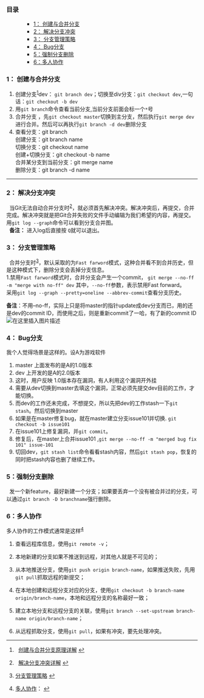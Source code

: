 <p></p><div class="toc"><h3><a name="t0"></a>目录</h3><ul><ul><ul><li><a href="#1__1" rel="nofollow" target="_self">1： 创建与合并分支</a></li><li><a href="#2__13" rel="nofollow" target="_self">2： 解决分支冲突</a></li><li><a href="#3__18" rel="nofollow" target="_self">3： 分支管理策略</a></li><li><a href="#4_Bug_26" rel="nofollow" target="_self">4： Bug分支</a></li><li><a href="#5_37" rel="nofollow" target="_self">5：强制分支删除</a></li><li><a href="#6_40" rel="nofollow" target="_self">6：多人协作</a></li></ul></ul></ul></div><p></p>
<h3><a name="t1"></a><a id="1__1" target="_blank"></a>1： 创建与合并分支</h3>
<ol>
<li>创建分支<sup class="footnote-ref"><a href="#fn1" rel="nofollow" id="fnref1" target="_self">1</a></sup>dev： <code>git branch dev</code>；切换至div分支：<code>git checkout dev</code>,一句话：<code>git checkout -b dev</code></li>
<li>用<code>git branch</code>命令查看当前分支,当前分支前面会标一个<code>*</code>号</li>
<li>合并分支 ，先<code>git checkout master</code>切换到主分支，然后执行<code>git merge dev</code>进行合并。然后可以再执行<code>git branch -d dev</code>删除分支</li>
<li>查看分支：git branch<br>
创建分支：git branch name<br>
切换分支：git checkout name<br>
创建+切换分支：git checkout -b name<br>
合并某分支到当前分支：git merge name<br>
删除分支：git branch -d name</li>
</ol>
<hr>
<h3><a name="t2"></a><a id="2__13" target="_blank"></a>2： 解决分支冲突</h3>
<p>&nbsp;&nbsp;当Git无法自动合并分支时<sup class="footnote-ref"><a href="#fn2" rel="nofollow" id="fnref2" target="_self">2</a></sup>，就必须首先解决冲突。解决冲突后，再提交，合并完成。解决冲突就是把Git合并失败的文件手动编辑为我们希望的内容，再提交。用<code>git log --graph</code>命令可以看到分支合并图。<br>
&nbsp;&nbsp;<strong>备注：</strong> 进入log后直接按 <code>Q</code>就可以退出。</p>
<h3><a name="t3"></a><a id="3__18" target="_blank"></a>3： 分支管理策略</h3>
<p>&nbsp;&nbsp;合并分支时<sup class="footnote-ref"><a href="#fn3" rel="nofollow" id="fnref3" target="_self">3</a></sup>，默认采取的为<code>Fast farword</code>模式，这种合并看不到合并历史，但是这种模式下，删除分支会丢掉分支信息。<br>
1.禁用<code>Fast farword</code>模式时，合并分支会产生一个commit， <code>git merge --no-ff -m "merge with no-ff" dev</code> 其中，<code>--no-ff</code>参数，表示禁用Fast forward。<br>
采用<code>git log --graph --pretty=oneline --abbrev-commit</code>查看分支历史。</p>
<p><strong>备注</strong>：不用–no-ff，实际上只是将master的指针update成dev分支而已，用的还是dev的commit ID，而使用之后，则是重新commit了一哈，有了新的commit ID<br>
<img src="https://img-blog.csdn.net/20181024211908208?watermark/2/text/aHR0cHM6Ly9ibG9nLmNzZG4ubmV0L2xpbGlsdW5p/font/5a6L5L2T/fontsize/400/fill/I0JBQkFCMA==/dissolve/70" alt="在这里插入图片描述"></p>
<h3><a name="t4"></a><a id="4_Bug_26" target="_blank"></a>4： Bug分支</h3>
<p>我个人觉得场景是这样的。设A为游戏软件</p>
<ol>
<li>master 上面发布的是A的1.0版本</li>
<li>dev 上开发的是A的2.0版本</li>
<li>这时，用户反映 1.0版本存在漏洞，有人利用这个漏洞开外挂</li>
<li>需要从dev切换到master去填这个漏洞，正常必须先提交dev目前的工作，才能切换。</li>
<li>而dev的工作还未完成，不想提交，所以先把dev的工作stash一下<code>git stash</code>。然后切换到master</li>
<li>如果是在master修复bug，就在master建立分支issue101并切换. <code>git checkout -b issue101</code></li>
<li>在issue101上修复漏洞，并<code>git commit</code>。</li>
<li>修复后，在master上合并issue101 ,<code>git merge --no-ff -m "merged bug fix 101" issue-101</code></li>
<li>切回dev，<code>git stash list</code>命令看看stash内容，然后<code>git stash pop</code>，恢复的同时把stash内容也删了继续工作。</li>
</ol>
<h3><a name="t5"></a><a id="5_37" target="_blank"></a>5：强制分支删除</h3>
<p>&nbsp;&nbsp;发一个新feature，最好新建一个分支；如果要丢弃一个没有被合并过的分支，可以通过<code>git branch -D branchname</code>强行删除。</p>
<h3><a name="t6"></a><a id="6_40" target="_blank"></a>6：多人协作</h3>
<p>多人协作的工作模式通常是这样<sup class="footnote-ref"><a href="#fn4" rel="nofollow" id="fnref4" target="_self">4</a></sup></p>
<ol>
<li>
<p>查看远程库信息，使用<code>git remote -v</code>；</p>
</li>
<li>
<p>本地新建的分支如果不推送到远程，对其他人就是不可见的；</p>
</li>
<li>
<p>从本地推送分支，使用<code>git push origin branch-name</code>，如果推送失败，先用<code>git pull</code>抓取远程的新提交；</p>
</li>
<li>
<p>在本地创建和远程分支对应的分支，使用<code>git checkout -b branch-name origin/branch-name</code>，本地和远程分支的名称最好一致；</p>
</li>
<li>
<p>建立本地分支和远程分支的关联，使用<code>git branch --set-upstream branch-name origin/branch-name</code>；</p>
</li>
<li>
<p>从远程抓取分支，使用<code>git pull</code>，如果有冲突，要先处理冲突。</p>
</li>
</ol>
<hr class="footnotes-sep">
<section class="footnotes">
<ol class="footnotes-list">
<li id="fn1" class="footnote-item"><p>&nbsp;&nbsp;<a href="https://www.liaoxuefeng.com/wiki/0013739516305929606dd18361248578c67b8067c8c017b000/001375840038939c291467cc7c747b1810aab2fb8863508000" rel="nofollow" target="_blank">创建与合并分支原理详解</a> <a href="#fnref1" rel="nofollow" class="footnote-backref" target="_self">↩︎</a></p>
</li>
<li id="fn2" class="footnote-item"><p>&nbsp;&nbsp;<a href="https://www.liaoxuefeng.com/wiki/0013739516305929606dd18361248578c67b8067c8c017b000/001375840202368c74be33fbd884e71b570f2cc3c0d1dcf000" rel="nofollow" target="_blank">解决分支冲突详解</a> <a href="#fnref2" rel="nofollow" class="footnote-backref" target="_self">↩︎</a></p>
</li>
<li id="fn3" class="footnote-item"><p><a href="https://www.liaoxuefeng.com/wiki/0013739516305929606dd18361248578c67b8067c8c017b000/0013758410364457b9e3d821f4244beb0fd69c61a185ae0000" rel="nofollow" target="_blank">分支管理策略</a> <a href="#fnref3" rel="nofollow" class="footnote-backref" target="_self">↩︎</a></p>
</li>
<li id="fn4" class="footnote-item"><p><a href="https://www.liaoxuefeng.com/wiki/0013739516305929606dd18361248578c67b8067c8c017b000/0013760174128707b935b0be6fc4fc6ace66c4f15618f8d000" rel="nofollow" target="_blank">多人协作</a>： <a href="#fnref4" rel="nofollow" class="footnote-backref" target="_self">↩︎</a></p>
</li>
</ol>
</section>

          
